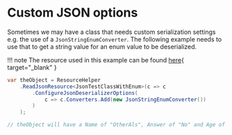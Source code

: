 # Custom JSON options

Sometimes we may have a class that needs custom serialization settings e.g. the use of a `JsonStringEnumConverter`. The following example needs to use that to get a string value for an enum value to be deserialized.

!!! note
    The resource used in this example can be found [here](https://github.com/alunacjones/LSL.Resources.DotNetFiddle/blob/master/src/LSL.Resources.DotNetFiddle/Resources/LSL.Resources.DotNetFiddle.JsonTestClassWithEnum.json){ target="_blank" }

```csharp  { data-fiddle="1m7KG3" }
var theObject = ResourceHelper
    .ReadJsonResource<JsonTestClassWithEnum>(c => c
        .ConfigureJsonDeserializerOptions(
            c => c.Converters.Add(new JsonStringEnumConverter())
        )
    );

// theObject will have a Name of "OtherAls", Answer of "No" and Age of 10
```